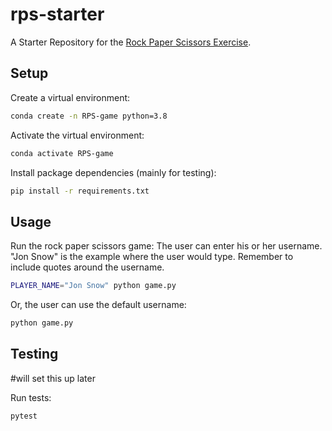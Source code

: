 # rps-starter

A Starter Repository for the [Rock Paper Scissors Exercise](https://github.com/prof-rossetti/intro-to-python/blob/main/exercises/rock-paper-scissors/README.md).

## Setup

Create a virtual environment:

```sh
conda create -n RPS-game python=3.8
```

Activate the virtual environment:

```sh
conda activate RPS-game
```

Install package dependencies (mainly for testing):

```sh
pip install -r requirements.txt
```

## Usage

Run the rock paper scissors game:
The user can enter his or her username. "Jon Snow" is the example where the user would type. Remember to include quotes around the username.


```sh
PLAYER_NAME="Jon Snow" python game.py
```

Or, the user can use the default username:

```sh
python game.py
```

## Testing
#will set this up later

Run tests:

```sh
pytest
```
